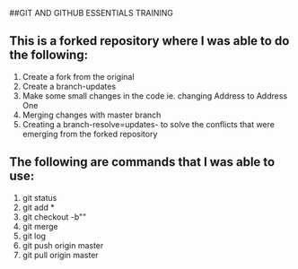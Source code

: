 ##GIT AND GITHUB ESSENTIALS TRAINING

## This is a forked repository where I was able to do the following:
 1. Create a fork from the original
 2. Create a branch-updates
 3. Make some small changes in the code ie. changing Address to Address One
 4. Merging changes with master branch
 5. Creating a branch-resolve=updates- to solve the conflicts that were emerging from the forked repository


## The following are commands that I was able to use:
1. git status
2. git add *
3. git checkout -b""
4. git merge
5. git log
6. git push origin master
7. git pull origin master
   

